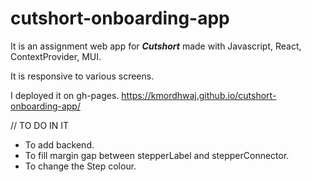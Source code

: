 # cutshort-onboarding-app
It is an assignment web app for ***Cutshort*** made with Javascript, React, ContextProvider, MUI.

It is responsive to various screens.

I deployed it on gh-pages.
https://kmordhwaj.github.io/cutshort-onboarding-app/

// TO DO IN IT
* To add backend.
* To fill margin gap between stepperLabel and stepperConnector.
* To change the Step colour.

